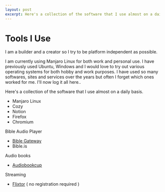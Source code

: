 ```yaml
---
layout: post
excerpt: Here's a collection of the software that I use almost on a daily basis
---
```


# Tools I Use

I am a builder and a creator so I try to be platform independent as possible. 

I am currently using Manjaro Linux for both work and personal use. I have previously used Ubuntu, Windows and I would love to try out various operating systems for both hobby and work purposes. I have used so many softwares, sites and services over the years but often I forget which ones worked for me. I'll now log it all here..

Here's a collection of the software that I use almost on a daily basis. 

- Manjaro Linux
- Cozy
- Notion
- Firefox
- Chromium

Bible Audio Player
- [Bible Gateway](https://www.biblegateway.com/audio/mclean/niv/Rev.22.5)
- Bible.is

Audio books
- [Audiobookcup](https://www.audiobookcup.com/)

Streaming
- [Flixtor](https://flixtor.to) ( no registration required )
